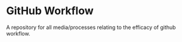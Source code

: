 # GitHub Workflow
A repository for all media/processes relating to the efficacy of github workflow.
